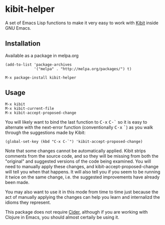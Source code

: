 # kibit-helper

A set of Emacs Lisp functions to make it very easy to work with [Kibit](https://github.com/jonase/kibit) inside GNU Emacs.

## Installation

Available as a package in melpa.org

    (add-to-list 'package-archives
                 '("melpa" . "http://melpa.org/packages/") t)

    M-x package-install kibit-helper

## Usage

    M-x kibit
    M-x kibit-current-file
    M-x kibit-accept-proposed-change

You will likely want to bind the last function to <kbd>C-x</kbd>
<kbd>C-\`</kbd> so it is easy to alternate with the next-error
function (conventionally <kbd>C-x</kbd> <kbd>\`</kbd>) as you walk
through the suggestions made by Kibit:

    (global-set-key (kbd "C-x C-`") 'kibit-accept-proposed-change)

Note that some changes cannot be automatically applied. Kibit strips
comments from the source code, and so they will be missing from both
the "original" and suggested versions of the code being examined. You
will need to manually apply these changes, and
kibit-accept-proposed-change will tell you when that happens. It will
also tell you if you seem to be running it twice on the same change,
i.e. the suggested improvements have already been made.

You may also want to use it in this mode from time to time just
because the act of manually applying the changes can help you learn
and internalizd the idioms they represent.

This package does not require
[Cider](http://www.github.com/clojure-emacs/cider), although if you
are working with Clojure in Emacs, you should almost certaily be using
it.

